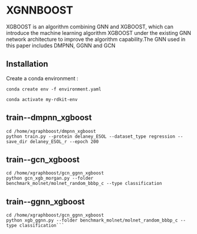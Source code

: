 # XGNNBOOST

XGBOOST is an algorithm combining GNN and XGBOOST, which can introduce the machine learning algorithm XGBOOST under the existing GNN network architecture to improve the algorithm capability.The GNN used in this paper includes DMPNN, GGNN and GCN

## Installation

Create a conda environment :
```shell script
conda create env -f environment.yaml
```


```shell script
conda activate my-rdkit-env
```

## train--dmpnn_xgboost
```shell script
cd /home/xgraphboost/dmpnn_xgboost
python train.py --protein delaney_ESOL --dataset_type regression --save_dir delaney_ESOL_r --epoch 200
```
## train--gcn_xgboost
```shell script
cd /home/xgraphboost/gcn_ggnn_xgboost
python gcn_xgb_morgan.py --folder benchmark_molnet/molnet_random_bbbp_c --type classification
```

## train--ggnn_xgboost
```shell script
cd /home/xgraphboost/gcn_ggnn_xgboost
python xgb_ggnn.py --folder benchmark_molnet/molnet_random_bbbp_c --type classification```






